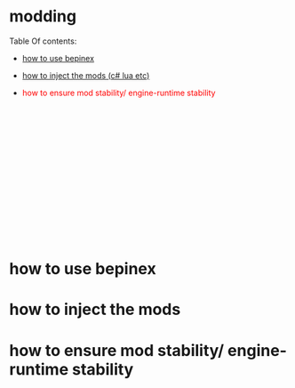 # modding
Table Of contents:<br>
* <a href="#1"><p>how to use bepinex</p></a>
* <a href="#2"><p>how to inject the mods (c# lua etc)</p></a>
* <a href="#3" style="color:red;text-decoration:none;"><p>how to  ensure mod stability/ engine-runtime stability</p></a>
<br>
<br>
<br>
<br>
<br>
<br>
<br>
<br>
<br>
<br>
<br>
<br>
<br>
<br>
 <h1 id="1">how to use bepinex</h1>
 <h1 id="2">how to inject the mods</h1>
 <h1 id="3">how to  ensure mod stability/ engine-runtime stability</h1>
